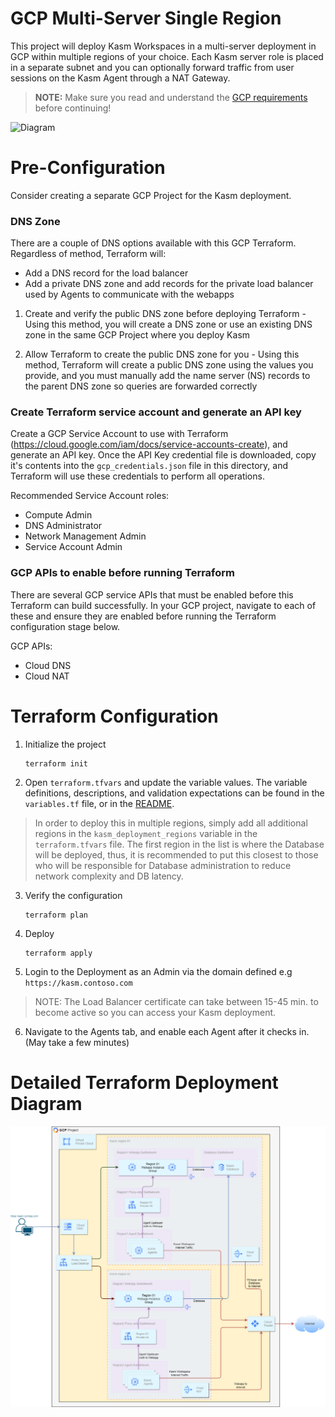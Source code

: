 # GCP Multi-Server Single Region

This project will deploy Kasm Workspaces in a multi-server deployment in GCP within multiple regions of your choice. Each Kasm server role is placed in a separate subnet and you can optionally forward traffic from user sessions on the Kasm Agent through a NAT Gateway.

> **NOTE:** Make sure you read and understand the [GCP requirements](./README.md) before continuing!

![Diagram][Image_Diagram]

[Image_Diagram]: https://f.hubspotusercontent30.net/hubfs/5856039/terraform/diagrams/updated/gcp-multi-region.png "Diagram"


# Pre-Configuration

Consider creating a separate GCP Project for the Kasm deployment.

### DNS Zone

There are a couple of DNS options available with this GCP Terraform. Regardless of method, Terraform will:
  - Add a DNS record for the load balancer
  - Add a private DNS zone and add records for the private load balancer used by Agents to communicate with the webapps

  1. Create and verify the public DNS zone before deploying Terraform
    - Using this method, you will create a DNS zone or use an existing DNS zone in the same GCP Project where you deploy Kasm

  2. Allow Terraform to create the public DNS zone for you
    - Using this method, Terraform will create a public DNS zone using the values you provide, and you must manually add the name server (NS) records to the parent DNS zone so queries are forwarded correctly

### Create Terraform service account and generate an API key

Create a GCP Service Account to use with Terraform (https://cloud.google.com/iam/docs/service-accounts-create), and generate an API key. Once the API Key credential file is downloaded, copy it's contents into the `gcp_credentials.json` file in this directory, and Terraform will use these credentials to perform all operations.

Recommended Service Account roles:
- Compute Admin
- DNS Administrator
- Network Management Admin
- Service Account Admin

### GCP APIs to enable before running Terraform

There are several GCP service APIs that must be enabled before this Terraform can build successfully. In your GCP project, navigate to each of these and ensure they are enabled before running the Terraform configuration stage below.

GCP APIs:
- Cloud DNS
- Cloud NAT

# Terraform Configuration

1. Initialize the project

       terraform init

2. Open `terraform.tfvars` and update the variable values. The variable definitions, descriptions, and validation expectations can be found in the `variables.tf` file, or in the [README](./README.md).

> In order to deploy this in multiple regions, simply add all additional regions in the `kasm_deployment_regions` variable in the `terraform.tfvars` file. The first region in the list is where the Database will be deployed, thus, it is recommended to put this closest to those who will be responsible for Database administration to reduce network complexity and DB latency.


3. Verify the configuration

       terraform plan

4. Deploy

       terraform apply

5. Login to the Deployment as an Admin via the domain defined e.g `https://kasm.contoso.com`

> NOTE: The Load Balancer certificate can take between 15-45 min. to become active so you can access your Kasm deployment.

6. Navigate to the Agents tab, and enable each Agent after it checks in. (May take a few minutes)


# Detailed Terraform Deployment Diagram

![Detailed Diagram][Detailed_Diagram]

[Detailed_Diagram]: ./diagram/gcp_multi_region.png "Detailed Diagram"

